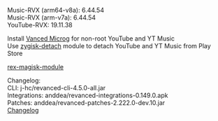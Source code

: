 Music-RVX (arm64-v8a): 6.44.54  
Music-RVX (arm-v7a): 6.44.54  
YouTube-RVX: 19.11.38  

Install [Vanced Microg](https://github.com/TeamVanced/VancedMicroG/releases) for non-root YouTube and YT Music  
Use [zygisk-detach](https://github.com/j-hc/zygisk-detach) module to detach YouTube and YT Music from Play Store  

[rex-magisk-module](https://github.com/LemonyOwO/rex-magisk-module)  

Changelog:  
CLI: j-hc/revanced-cli-4.5.0-all.jar  
Integrations: anddea/revanced-integrations-0.149.0.apk  
Patches: anddea/revanced-patches-2.222.0-dev.10.jar  
[Changelog](https://github.com/anddea/revanced-patches/releases/tag/vdev.10)  
